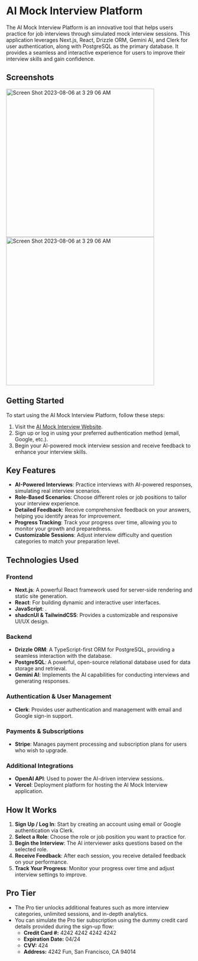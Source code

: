# AI Mock Interview Platform

The AI Mock Interview Platform is an innovative tool that helps users practice for job interviews through simulated mock interview sessions. This application leverages Next.js, React, Drizzle ORM, Gemini AI, and Clerk for user authentication, along with PostgreSQL as the primary database. It provides a seamless and interactive experience for users to improve their interview skills and gain confidence.

## Screenshots

<img width="400" alt="Screen Shot 2023-08-06 at 3 29 06 AM" src="https://github.com/user-attachments/assets/26456435-b6cf-4d0f-8649-65ace984b110">

<img width="400" alt="Screen Shot 2023-08-06 at 3 29 06 AM" src="https://github.com/user-attachments/assets/a7871b67-1df9-41c4-ac27-80af9073982d">






## Getting Started

To start using the AI Mock Interview Platform, follow these steps:

1. Visit the [AI Mock Interview Website](https://ai-mock-interview-eta.vercel.app/).
2. Sign up or log in using your preferred authentication method (email, Google, etc.).
3. Begin your AI-powered mock interview session and receive feedback to enhance your interview skills.

## Key Features

- **AI-Powered Interviews**: Practice interviews with AI-powered responses, simulating real interview scenarios.
- **Role-Based Scenarios**: Choose different roles or job positions to tailor your interview experience.
- **Detailed Feedback**: Receive comprehensive feedback on your answers, helping you identify areas for improvement.
- **Progress Tracking**: Track your progress over time, allowing you to monitor your growth and preparedness.
- **Customizable Sessions**: Adjust interview difficulty and question categories to match your preparation level.
  
## Technologies Used

### Frontend

- **Next.js**: A powerful React framework used for server-side rendering and static site generation.
- **React**: For building dynamic and interactive user interfaces.
- **JavaScript**: .
- **shadcnUI & TailwindCSS**: Provides a customizable and responsive UI/UX design.

### Backend

- **Drizzle ORM**: A TypeScript-first ORM for PostgreSQL, providing a seamless interaction with the database.
- **PostgreSQL**: A powerful, open-source relational database used for data storage and retrieval.
- **Gemini AI**: Implements the AI capabilities for conducting interviews and generating responses.

### Authentication & User Management

- **Clerk**: Provides user authentication and management with email and Google sign-in support.

### Payments & Subscriptions

- **Stripe**: Manages payment processing and subscription plans for users who wish to upgrade.

### Additional Integrations

- **OpenAI API**: Used to power the AI-driven interview sessions.
- **Vercel**: Deployment platform for hosting the AI Mock Interview application.

## How It Works

1. **Sign Up / Log In**: Start by creating an account using email or Google authentication via Clerk.
2. **Select a Role**: Choose the role or job position you want to practice for.
3. **Begin the Interview**: The AI interviewer asks questions based on the selected role.
4. **Receive Feedback**: After each session, you receive detailed feedback on your performance.
5. **Track Your Progress**: Monitor your progress over time and adjust interview settings to improve.

## Pro Tier

- The Pro tier unlocks additional features such as more interview categories, unlimited sessions, and in-depth analytics.
- You can simulate the Pro tier subscription using the dummy credit card details provided during the sign-up flow:
  - **Credit Card #:** 4242 4242 4242 4242
  - **Expiration Date:** 04/24
  - **CVV:** 424
  - **Address:** 4242 Fun, San Francisco, CA 94014


